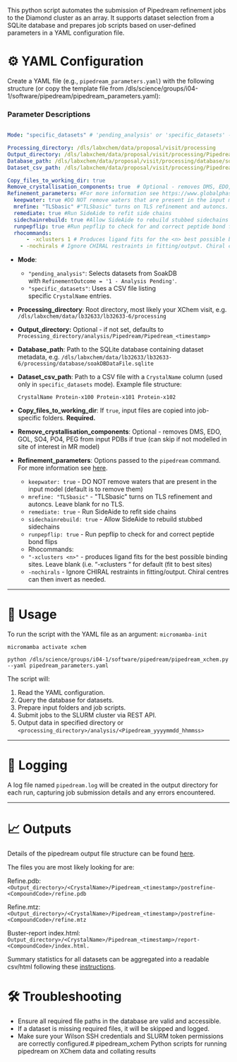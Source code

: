 This python script automates the submission of Pipedream refinement jobs to the Diamond cluster as an array. It supports dataset selection from a SQLite database and prepares job scripts based on user-defined parameters in a YAML configuration file.

# **⚙️ YAML Configuration**

Create a YAML file (e.g., `pipedream_parameters.yaml`) with the following structure (or copy the template file from /dls/science/groups/i04-1/software/pipedream/pipedream_parameters.yaml):

### **Parameter Descriptions**

```yaml

Mode: "specific_datasets" # 'pending_analysis' or 'specific_datasets' - the former will parse your database file for all datasets with RefinementOutcome "1 - Pending Analysis", the later will use a specified list of datasets provided in the csv file specified below

Processing_directory: /dls/labxchem/data/proposal/visit/processing
Output_directory: /dls/labxchem/data/proposal/visit/processing/Pipedream/Pipedream_output_123 # Optional - defaults to Processing_directory/analysis/Pipedream/Pipedream_<timestamp> if not set
Database_path: /dls/labxchem/data/proposal/visit/processing/database/soakDBDataFile.sqlite
Dataset_csv_path: /dls/labxchem/data/proposal/visit/processing/Pipedream/datasets.csv # Only required if Mode is 'specific_datasets'

Copy_files_to_working_dir: true
Remove_crystallisation_components: true  # Optional - removes DMS, EDO, GOL, SO4, PO4, PEG from input PDBs if true (can skip if not modelled in site of interest in MR model)
Refinement_parameters: #For more information see https://www.globalphasing.com/buster/manual/pipedream/manual/index.html#_details_of_command_line_arguments
  keepwater: true #DO NOT remove waters that are present in the input model (default is to remove them)
  mrefine: "TLSbasic" #"TLSbasic" turns on TLS refinement and autoncs. Leave blank for no TLS.
  remediate: true #Run SideAide to refit side chains
  sidechainrebuild: true #Allow SideAide to rebuild stubbed sidechains
  runpepflip: true #Run pepflip to check for and correct peptide bond flips
  rhocommands:
	  - -xclusters 1 # Produces ligand fits for the <n> best possible binding sites. Leave blank for default and fit to <NCS> best sites.
    - -nochirals # Ignore CHIRAL restraints in fitting/output. Chiral centres can then invert as needed.
```

- **Mode**:
    - `"pending_analysis"`: Selects datasets from SoakDB with `RefinementOutcome = '1 - Analysis Pending'`.
    - `"specific_datasets"`: Uses a CSV file listing specific `CrystalName` entries.
- **Processing_directory**: Root directory, most likely your XChem visit, e.g. `/dls/labxchem/data/lb32633/lb32633-6/processing`
- **Output_directory:** Optional - if not set, defaults to `Processing_directory/analysis/Pipedream/Pipedream_<timestamp>`
- **Database_path**: Path to the SQLite database containing dataset metadata, e.g. `/dls/labxchem/data/lb32633/lb32633-6/processing/database/soakDBDataFile.sqlite`
- **Dataset_csv_path**: Path to a CSV file with a `CrystalName` column (used only in `specific_datasets` mode). Example file structure:
    
    `CrystalName
    Protein-x100
    Protein-x101
    Protein-x102`
    
- **Copy_files_to_working_dir**: If `true`, input files are copied into job-specific folders. **Required.**
- **Remove_crystallisation_components**: Optional - removes DMS, EDO, GOL, SO4, PO4, PEG from input PDBs if true (can skip if not modelled in site of interest in MR model)
- **Refinement_parameters**: Options passed to the `pipedream` command. For more information see [here](https://www.globalphasing.com/buster/manual/pipedream/manual/index.html#_details_of_command_line_arguments).
    - `keepwater: true` - DO NOT remove waters that are present in the input model (default is to remove them)
    - `mrefine: "TLSbasic"` - "TLSbasic" turns on TLS refinement and autoncs. Leave blank for no TLS.
    - `remediate: true` - Run SideAide to refit side chains
    - `sidechainrebuild: true` - Allow SideAide to rebuild stubbed sidechains
    - `runpepflip: true` - Run pepflip to check for and correct peptide bond flips
    - Rhocommands:
    - `"-xclusters <n>"` - produces ligand fits for the <n> best possible binding sites. Leave blank (i.e. “-xclusters “ for default (fit to <ncs> best sites)
    - `-nochirals` - Ignore CHIRAL restraints in fitting/output. Chiral centres can then invert as needed.

---

# **🚀 Usage**

To run the script with the YAML file as an argument:
`micromamba-init`

`micromamba activate xchem`

`python /dls/science/groups/i04-1/software/pipedream/pipedream_xchem.py --yaml pipedream_parameters.yaml`

The script will:

1. Read the YAML configuration.
2. Query the database for datasets.
3. Prepare input folders and job scripts.
4. Submit jobs to the SLURM cluster via REST API.
5. Output data in specified directory or `<processing_directory>/analysis/<Pipedream_yyyymmdd_hhmmss>`

---

# **📝 Logging**

A log file named `pipedream.log` will be created in the output directory for each run, capturing job submission details and any errors encountered.

---

# **📈 Outputs**

Details of the pipedream output file structure can be found [here](https://www.globalphasing.com/buster/manual/pipedream/manual/index.html#_location_of_pipedream_output).

The files you are most likely looking for are:

Refine.pdb: 
`<Output_directory>/<CrystalName>/Pipedream_<timestamp>/postrefine-<CompoundCode>/refine.pdb`

Refine.mtz:
`<Output_directory>/<CrystalName>/Pipedream_<timestamp>/postrefine-<CompoundCode>/refine.mtz`

Buster-report index.html: `Output_directory>/<CrystalName>/Pipedream_<timestamp>/report-<CompoundCode>/index.html.`

Summary statistics for all datasets can be aggregated into a readable csv/html following these [instructions](https://www.notion.so/Pipedream-results-collator-21694b98aff680e6aee2c81d94b02639?pvs=21).

# **🛠 Troubleshooting**

- Ensure all required file paths in the database are valid and accessible.
- If a dataset is missing required files, it will be skipped and logged.
- Make sure your Wilson SSH credentials and SLURM token permissions are correctly configured.# pipedream_xchem
Python scripts for running pipedream on XChem data and collating results
